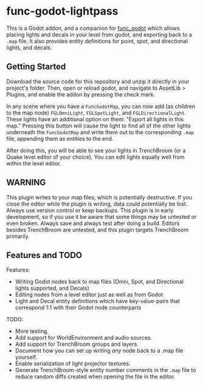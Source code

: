 # func-godot-lightpass

This is a Godot addon, and a companion for [func_godot](https://github.com/func_godot/func_godot_plugin)
which allows placing lights and decals in your level from godot, and exporting
back to a `.map` file. It also provides entity definitions for point, spot, and
directional lights, and decals.

## Getting Started

Download the source code for this repository and unzip it directly in your
project's folder. Then, open or reload godot, and navigate to
AssetLib > Plugins, and enable the addon by pressing the check mark.

In any scene where you have a `FuncGodotMap`, you can now add (as children to
the map node) `FGLOmniLight`, `FGLSpotLight`, and `FGLDirectionalLight`.
These lights have an additional option on them: "Export all lights in this map."
Pressing this button will cause the light to find all of the other lights
underneath the `FuncGodotMap` and write them out to the corresponding `.map`
file, appending them as entities to the end.

After doing this, you will be able to see your lights in TrenchBroom (or a Quake
level editor of your choice). You can edit lights equally well from within the
level editor.

## WARNING

This plugin writes to your map files, which is potentially destructive. If you
close the editor while the plugin is writing, data could potentially be lost.
Always use version control or keep backups.
This plugin is in early development, so if you use it be aware that some things
may be untested or even broken. Always save and always test after doing a build.
Editors besides TrenchBroom are untested, and this plugin targets TrenchBroom
primarily.

## Features and TODO

Features:

- Writing Godot nodes back to map files (Omni, Spot, and Directional lights
  supported, and Decals)
- Editing nodes from a level editor just as well as from Godot
- Light and Decal entity definitions which have key-value-pairs that correspond
  1:1 with their Godot node counterparts

TODO:

- More testing.
- Add support for WorldEnvironment and audio sources.
- Add support for TrenchBroom groups and layers.
- Document how you can set up writing *any* node back to a .map file yourself.
- Enable serialization of light projector textures.
- Generate TrenchBroom-style entity number comments in the `.map` file to reduce
  random diffs created when opening the file in the editor.
